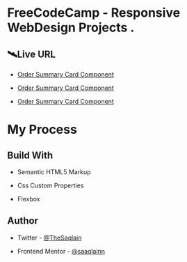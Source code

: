 

# FreeCodeCamp - Responsive WebDesign Projects .

## 🛰Live URL

 - [ Order Summary Card Component](https://saaqlainn.github.io/FreeCodeCamp/Tribute-page)

 - [ Order Summary Card Component](https://saaqlainn.github.io/FreeCodeCamp/Survey-form)

 - [ Order Summary Card Component](https://saaqlainn.github.io/FreeCodeCamp/Product-Landing-Page)


# My Process

## Build With

- Semantic HTML5 Markup

- Css Custom Properties

- Flexbox


## Author

- Twitter - [@TheSaqlain](https://twitter.com/TheSaqlain)

- Frontend Mentor - [@saaqlainn](https://www.frontendmentor.io/home)
